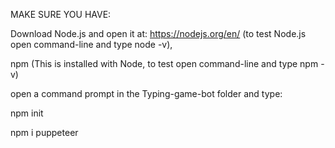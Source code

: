 MAKE SURE YOU HAVE:

Download Node.js and open it at: https://nodejs.org/en/
(to test Node.js open command-line and type node -v),

npm (This is installed with Node, to test open command-line and type npm -v)


open a command prompt in the Typing-game-bot folder and type:

npm init

npm i puppeteer
